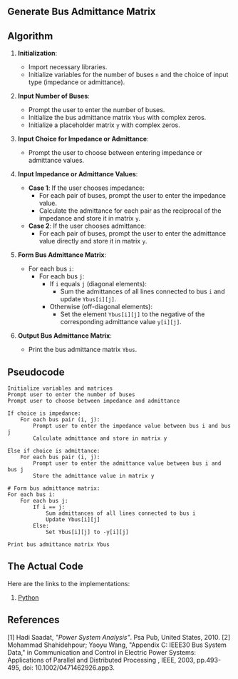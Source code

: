 ## Generate Bus Admittance Matrix



## Algorithm
1. **Initialization**:
   - Import necessary libraries.
   - Initialize variables for the number of buses `n` and the choice of input type (impedance or admittance).

2. **Input Number of Buses**:
   - Prompt the user to enter the number of buses.
   - Initialize the bus admittance matrix `Ybus` with complex zeros.
   - Initialize a placeholder matrix `y` with complex zeros.

3. **Input Choice for Impedance or Admittance**:
   - Prompt the user to choose between entering impedance or admittance values.

4. **Input Impedance or Admittance Values**:
   - **Case 1**: If the user chooses impedance:
     - For each pair of buses, prompt the user to enter the impedance value.
     - Calculate the admittance for each pair as the reciprocal of the impedance and store it in matrix `y`.
   - **Case 2**: If the user chooses admittance:
     - For each pair of buses, prompt the user to enter the admittance value directly and store it in matrix `y`.

5. **Form Bus Admittance Matrix**:
   - For each bus `i`:
     - For each bus `j`:
       - If `i` equals `j` (diagonal elements):
         - Sum the admittances of all lines connected to bus `i` and update `Ybus[i][j]`.
       - Otherwise (off-diagonal elements):
         - Set the element `Ybus[i][j]` to the negative of the corresponding admittance value `y[i][j]`.

6. **Output Bus Admittance Matrix**:
   - Print the bus admittance matrix `Ybus`.

## Pseudocode

```pseudocode
Initialize variables and matrices
Prompt user to enter the number of buses
Prompt user to choose between impedance and admittance

If choice is impedance:
    For each bus pair (i, j):
        Prompt user to enter the impedance value between bus i and bus j
        Calculate admittance and store in matrix y

Else if choice is admittance:
    For each bus pair (i, j):
        Prompt user to enter the admittance value between bus i and bus j
        Store the admittance value in matrix y

# Form bus admittance matrix:
For each bus i:
    For each bus j:
        If i == j:
            Sum admittances of all lines connected to bus i
            Update Ybus[i][j]
        Else:
            Set Ybus[i][j] to -y[i][j]

Print bus admittance matrix Ybus
```

## The Actual Code

Here are the links to the implementations:

1. [Python](./docs/html/namespaceYbus__Python.html)



## References

[1] Hadi Saadat, *"Power System Analysis"*. Psa Pub, United States, 2010.
[2] Mohammad Shahidehpour; Yaoyu Wang, "Appendix C: IEEE30 Bus System Data," in Communication and Control in Electric Power Systems: Applications of Parallel and Distributed Processing , IEEE, 2003, pp.493-495, doi: 10.1002/0471462926.app3.
